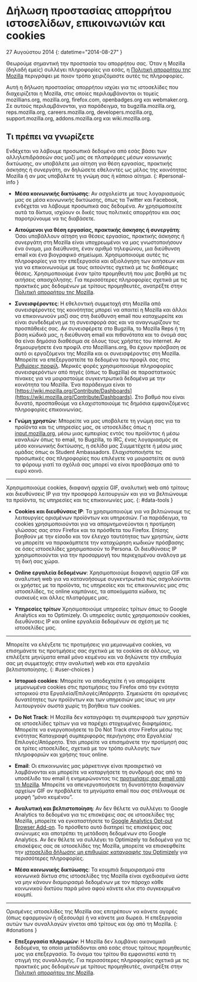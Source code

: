 # Δήλωση προστασίας απορρήτου ιστοσελίδων, επικοινωνιών και cookies

27 Αυγούστου 2014
{: datetime="2014-08-27" }

Θεωρούμε σημαντική την προστασία του απορρήτου σας. Όταν η Mozilla (δηλαδή εμείς) συλλέγει πληροφορίες για εσάς, η [Πολιτική απορρήτου της Mozilla](http://www.mozilla.org/en-US/privacy/) περιγράφει με ποιον τρόπο χειριζόμαστε αυτές τις πληροφορίες.

Αυτή η δήλωση προστασίας απορρήτου ισχύει για τις ιστοσελίδες που διαχειρίζεται η Mozilla, στις οποίες περιλαμβάνονται οι τομείς mozillians.org, mozilla.org, firefox.com, openbadges.org και webmaker.org. Σε αυτούς περιλαμβάνονται, για παράδειγμα, τα bugzilla.mozilla.org, reps.mozilla.org, careers.mozilla.org, developers.mozilla.org, support.mozilla.org, addons.mozilla.org και wiki.mozilla.org.

## Τι πρέπει να γνωρίζετε

Ενδέχεται να λάβουμε προσωπικά δεδομένα από εσάς βάσει των αλληλεπιδράσεών σας μαζί μας σε πλατφόρμες μέσων κοινωνικής δικτύωσης, αν υποβάλετε μια αίτηση για θέση εργασίας, πρακτικής άσκησης ή συνεργάτη, αν δηλώσετε εθελοντές ως μέλος της κοινότητας Mozilla ή αν μας υποβάλετε τη γνώμη σας ή κάποιο αίτημα. 
{: #personal-info }

* **Μέσα κοινωνικής δικτύωσης**: Αν ασχολείστε με τους λογαριασμούς μας σε μέσα κοινωνικής δικτύωσης, όπως τα Twitter και Facebook, ενδέχεται να λάβουμε προσωπικά σας δεδομένα. Αν χρησιμοποιείτε αυτά τα δίκτυα, ισχύουν οι δικές τους πολιτικές απορρήτου και σας παροτρύνουμε να τις διαβάσετε.  

* **Αιτούμενοι για θέση εργασίας, πρακτικής άσκησης ή συνεργάτη**: Όσοι υποβάλλουν αίτηση για θέσεις εργασίας, πρακτικής άσκησης ή συνεργάτη στη Mozilla είναι υποχρεωμένοι να μας γνωστοποιήσουν ένα όνομα, μια διεύθυνση, έναν αριθμό τηλεφώνου, μια διεύθυνση email και ένα βιογραφικό σημείωμα. Χρησιμοποιούμε αυτές τις πληροφορίες για την επεξεργασία και αξιολόγηση των αιτήσεων και για να επικοινωνούμε με τους αιτούντες σχετικά με τις διαθέσιμες θέσεις. Χρησιμοποιούμε έναν τρίτο προμηθευτή που μας βοηθά με τις αιτήσεις απασχόλησης. Για περισσότερες πληροφορίες σχετικά με τις πρακτικές μας δεδομένων με τρίτους προμηθευτές, ανατρέξτε στην [Πολιτική απορρήτου της Mozilla](http://www.mozilla.org/en-US/privacy/).

* **Συνεισφέροντες**: Η εθελοντική συμμετοχή στη Mozilla από συνεισφέροντες της κοινότητας μπορεί να απαιτεί η Mozilla και άλλοι να επικοινωνούν μαζί σας στη διεύθυνση email που καταχωρείτε και είναι συνδεδεμένη με τη συνεισφορά σας και να αναγνωρίζουν τις προσπάθειές σας. Αν συνεισφέρετε στο Bugzilla, το Mozilla Reps ή τη βάση κώδικά μας, η διεύθυνση email και πιθανότατα και το όνομά σας θα είναι δημόσια διαθέσιμα σε όλους τους χρήστες του internet. Αν δημιουργήσετε ένα προφίλ στο Mozillians.org, θα έχουν πρόσβαση σε αυτό οι εργαζόμενοι της Mozilla και οι συνεισφέροντες στη Mozilla. Μπορείτε να επεξεργαστείτε τα δεδομένα του προφίλ σας στις [Ρυθμίσεις προφίλ](https://mozillians.org/user/edit). Μερικές φορές χρησιμοποιούμε πληροφορίες συνεισφερόντων από πηγές (όπως το Bugzilla) σε παραστατικούς πίνακες για να μοιραστούμε συγκεντρωτικά δεδομένα με την κοινότητα του Mozilla. Ένα παράδειγμα είναι το [https://wiki.mozilla.org/Contribute/Dashboards](https://wiki.mozilla.org/Contribute/Dashboards). Στο βαθμό που είναι δυνατό, προσπαθούμε να ελαχιστοποιούμε τις δημόσια εμφανιζόμενες πληροφορίες επικοινωνίας.

* **Γνώμη χρηστών**:  Μπορείτε να μας υποβάλετε τη γνώμη σας για τα προϊόντα και τις υπηρεσίες μας, σε ιστοσελίδες όπως η [input.mozilla.org](https://input.mozilla.org/), μέσω μιας εμπειρίας εντός του προϊόντος ή μέσω καναλιών όπως το email, το Bugzilla, το IRC, ένας λογαριασμός σε μέσο κοινωνικής δικτύωσης, η σελίδα μας Συμμετέχετε ή μέσω μιας ομάδας όπως οι Student Ambassadors. Ελαχιστοποιήστε τις προσωπικές σας πληροφορίες που επιλέγετε να μοιραστείτε σε αυτά τα φόρουμ γιατί τα σχόλιά σας μπορεί να είναι προσβάσιμα από το ευρύ κοινό.

---------------------------------------

Χρησιμοποιούμε cookies, διαφανή αρχεία GIF, αναλυτική web από τρίτους και διευθύνσεις IP για την προσφορά λειτουργιών και για να βελτιώνουμε τα προϊόντα, τις υπηρεσίες και τις επικοινωνίες μας. 
{: #data-tools }

* **Cookies και διευθύνσεις IP**: Τα χρησιμοποιούμε για να βελτιώνουμε τις λειτουργίες ορισμένων προϊόντων και υπηρεσιών. Για παράδειγμα, τα cookies χρησιμοποιούνται για να απομνημονεύονται η προτίμηση γλώσσας σας στον Firefox και τα πρόσθετα του Firefox. Επίσης βοηθούν με την είσοδο και τον έλεγχο ταυτότητας των χρηστών, ώστε να μπορείτε να παρακάμπτετε την καταχώρηση κωδικών πρόσβασης σε όσες ιστοσελίδες χρησιμοποιούν το Persona.  Οι διευθύνσεις IP χρησιμοποιούνται για την προσαρμογή του περιεχομένου ανάλογα με τη δική σας χώρα.

* **Online εργαλεία δεδομένων**: Χρησιμοποιούμε διαφανή αρχεία GIF και αναλυτική web για να κατανοήσουμε συγκεντρωτικά πώς ασχολούνται οι χρήστες με τα προϊόντα, τις υπηρεσίες και τις επικοινωνίες μας στις ιστοσελίδες, τις online καμπάνιες, τα αποκόμματα κώδικα, τις συσκευές και άλλες πλατφόρμες μας. 

* **Υπηρεσίες τρίτων** Χρησιμοποιούμε υπηρεσίες τρίτων όπως το Google Analytics και το Optimizely.  Οι υπηρεσίες αυτές χρησιμοποιούν cookies, διευθύνσεις IP και online εργαλεία δεδομένων σε σχέση με τις ιστοσελίδες μας.  

---------------------------------------

Μπορείτε να ελέγξετε τις προτιμήσεις για μεμονωμένα cookies, να επισημάνετε τις προτιμήσεις σας σχετικά με τα cookies σε άλλους, να επιλέξετε μηνύματα email μόνο κειμένου και να δηλώνετε την επιθυμία σας μη συμμετοχής στην αναλυτική web και στα εργαλεία βελτιστοποίησης. 
{: #user-choices }

* **Ιστορικό cookies**: Μπορείτε να αποδεχτείτε ή να απορρίψετε μεμονωμένα cookies στις προτιμήσεις του Firefox από την ενότητα ιστορικού στα Εργαλεία/Επιλογές/Απόρρητο. Σημειώστε ότι ορισμένες δυνατότητες των προϊόντων και των υπηρεσιών μας ίσως να μην λειτουργούν σωστά χωρίς τη βοήθεια των cookies.

* **Do Not Track**: Η Mozilla δεν καταγράφει τη συμπεριφορά των χρηστών σε ιστοσελίδες τρίτων για να παρέχει στοχευμένες διαφημίσεις.  Μπορείτε να ενεργοποιήσετε το Do Not Track στον Firefox μέσω της ενότητας Καταγραφή συμπεριφοράς περιήγησης στα Εργαλεία/Επιλογές/Απόρρητο. Έτσι μπορείτε να επισημάνετε την προτίμησή σας σε τρίτες ιστοσελίδες, σχετικά με τον τρόπο συλλογής των πληροφοριών και χρήσης τους online.  

* **Email**: Οι επικοινωνίες μας μάρκετινγκ είναι προαιρετικό να λαμβάνονται και μπορείτε να καταργήσετε τη συνδρομή σας από το υποσέλιδο του email ή ενημερώνοντας τις [προτιμήσεις σας email από τη Mozilla](https://www.mozilla.org/en-US/newsletter/recovery/). Μπορείτε να απενεργοποιήσετε τη δυνατότητα διαφανών αρχείων GIF αν προβάλετε τα μηνύματα email που σας στέλνουμε σε μορφή “μόνο κειμένου”.  

* **Αναλυτική και βελτιστοποίηση**: Αν δεν θέλετε να συλλέγει το Google Analytics τα δεδομένα για τις επισκέψεις σας σε ιστοσελίδες της Mozilla, μπορείτε να εγκαταστήσετε το [Google Analytics Opt-out Browser Add-on](https://tools.google.com/dlpage/gaoptout). Το πρόσθετο αυτό διατηρεί τις επισκέψεις σας ανώνυμες και αποτρέπει τη μετάδοση δεδομένων στο Google Analytics.
Αν δεν θέλετε να συλλέγει το Optimizely τα δεδομένα για τις επισκέψεις σας σε ιστοσελίδες της Mozilla, μπορείτε να επισκεφθείτε την [ιστοσελίδα δήλωσης μη επιθυμίας καταγραφής του Optimizely](https://www.optimizely.com/opt_out) για περισσότερες πληροφορίες. 

* **Μέσα κοινωνικής δικτύωσης**: Τα κουμπιά διαμοιρασμού στα κοινωνικά δίκτυα στις ιστοσελίδες της Mozilla είναι σχεδιασμένα ώστε να μην κάνουν διαμοιρασμό δεδομένων με τον πάροχο κάθε κοινωνικού δικτύου παρά μόνο αφού κάνετε κλικ στο συγκεκριμένο κουμπί.

---------------------------------------

Ορισμένες ιστοσελίδες της Mozilla σας επιτρέπουν να κάνετε αγορές (όπως εφαρμογών ή αξεσουάρ) ή να κάνετε μια δωρεά. Η επεξεργασία αυτών των συναλλαγών γίνεται από τρίτους και όχι από τη Mozilla. 
{: #donations }

* **Επεξεργασία πληρωμών**:   Η Mozilla δεν λαμβάνει οικονομικά δεδομένα, τα οποία μεταδίδονται από εσάς στους τρίτους προμηθευτές μας για επεξεργασία. Το όνομα του τρίτου θα εμφανιστεί κατά τη στιγμή της συναλλαγής.  Για περισσότερες πληροφορίες σχετικά με τις πρακτικές μας δεδομένων με τρίτους προμηθευτές, ανατρέξτε στην [Πολιτική απορρήτου της Mozilla](http://www.mozilla.org/en-US/privacy/).  
